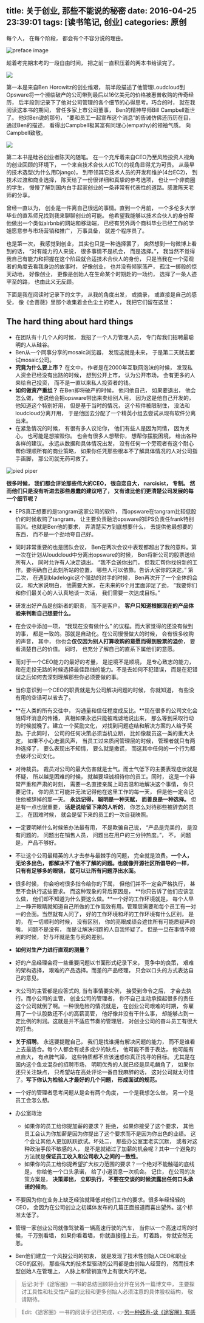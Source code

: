 title: 关于创业, 那些不能说的秘密
date: 2016-04-25 23:39:01
tags: [读书笔记, 创业]
categories: 原创
---

每个人， 在每个阶段， 都会有个不容分说的理由。

<!-- more -->

![preface image](http://ac-TC2Vc5Tu.clouddn.com/88dd510b8366b952.jpg)

趁着考完期末考的一段自由时间， 把之前一直积压着的两本书给读完了。

<img src="http://ac-TC2Vc5Tu.clouddn.com/e98f89a56b7989aa.jpeg" style="display: block; margin: 0 auto;">

第一本是来自Ben Horowitz的创业维艰， 前半段描述了他管理Loudcloud到Opsware将一个濒临破产的公司带到最后以16亿美元的价格被惠普收购的传奇经历， 后半段则记录下了他对公司管理的各个细节的心得思考。巧合的时， 就在我阅读这本书的期间， 曾任多家上市公司董事， Ben的精神导师Bill Campbell逝世了。 他对Ben说的那句， “要和员工一起宣布这个消息”的告诫仿佛还历历在目， 通过Ben的描述， 看得出Campbell极其富有同理心(empathy)的领袖气质。 向Campbell致敬。

<img src="http://ac-TC2Vc5Tu.clouddn.com/6ceefbf6929babac.png" style="display: block; margin: 0 auto;">

 第二本书是硅谷创业者陈天的随笔。 在一个充斥着来自CEO乃至风险投资人视角的创业回顾的环境下， 一个来自技术合伙人(CTO)的视角显得尤为可贵。 从最早的技术选型(为什么用Django)， 到带领其它技术人员的开发和维护(4台EC2)， 到技术过渡和商业选择， 陈天给了一份很详细和真挚的参考选项， 也让一个非商圈的学生， 慢慢了解到国内白手起家创业的一条非常有代表性的道路。感激陈天老师的分享。


曾经一直以为， 创业是一件离自己很远的事情。直到一个月前， 一个多伦多大学毕业的直系师兄找到我来聊聊创业的可能。 他希望我能够以技术合伙人的身份帮他做出一个类似airbnb的网站和移动端， 已经有另外两个商科毕业已经工作的学姐愿意参与市场营销和推广， 万事具备， 就差个程序员了。

也是第一次， 我感觉到创业， 其实也只是一种选择罢了， 突然想到一句微博上看到的话， “对有能力的人来说， 很多事情不是机会， 而是选择。”， 我当然不觉得我自己有能力和把握在这个阶段就合适技术合伙人的身份， 只是当我在一个旁观者的角度去看我身边的故事时， 好像创业， 也并没有倾家荡产， 孤注一掷般的惊天动地， 好像创业， 更像是创始人在生命某个时期赴的一场约， 选择了一条人迹罕至的路， 也由此义无反顾。

下面是我在阅读时记录下的文字， 从我的角度出发， 或摘录， 或直接是自己的感受， 像《金蔷薇》里那个收集着金色尘土的老人， 我把它们留在这里：

## The hard thing about hard things


- 在团队有十几个人的时候， 我招了一个人力管理人员， 专门帮我们招聘最聪明的人从硅谷。
- Ben从一个同事分享的mosaic浏览器， 发现这就是未来， 于是第二天就去面试mosaic公司。
- **究竟为什么要上市？** 在文中， 作者是在2000年互联网泡沫的时候， 发现私人资金已经没有出路的时候， 想到公开上市， 认为公开市场， 会有更多的人来给自己投资， 而不是一直以来私人投资者的钱。
- **如何做资产重组？** 在Ben即将破产的时候， 他问他自己， 如果要退出， 他会怎么做， 他说他会把opsware带出来卖给别人用， 因为这是他自己开发的， 他知道这个特别好用， 但是基于当时的情况， 这个软件被限制住， 没法和loudcloud分离开用， 于是他回去分配了一个精英小组去尝试从现有软件分离出来。
- 在紧急情况的时候， 有很有多人议论你， 他们有些人是因为同情， 因为关心， 也可能是想摧毁你。 也会有很多人想帮你， 想帮你摆脱困境， 给出各种各样的建议。 永远从数据和具体情况出发， 没有任何一个旁观者有这个耐心帮你理顺所有的商业策略， 如果你任凭那些根本不了解具体情况的人对公司指手画脚， 那公司就无药可救了。

![pied piper](http://ac-TC2Vc5Tu.clouddn.com/93c8d666c10be4ba.png)

**很多时候， 我们都会评论那些伟大的CEO， 很自恋自大， narcisist， 专制。 然而他们只是没有听进去那些愚蠢的建议吧了， 又有谁比他们更清楚公司发展的每一个细节呢？**

- EPS真正想要的是tangram这家公司的软件， 而opsware在tangram比较低股价的时候收购了tangram， 让主要负责融洽opsware的EPS负责任frank特别高兴。也就是Ben他的要求， 弄清楚买方到底想要什么， 去提供他最想要的东西， 而不是一个劲地夸自己好。

- 同时非常重要的也是团队会议， Ben在两次会议中表现都超出了我的意料。第一次在计划从loudcloud中分离出opsware的时候， Ben将新公司的股票送给所有人， 同时允许有人决定退出。 “我不会送你出门， 但我汇帮你找份新的工作。要明确自己此刻所站的位置， 哪些人可以依靠。告诉大家你的决定。”
第二次， 在遇到bladelogic这个强劲的对手的时候， Ben再次开了一个全体的会议， 和大家说明白， 他需要大家， 在未来的6个月里面卯足了劲， “我要你们和你们最关心的人认真地谈一次话， 我们需要一次达成目标。”

- 研发出好产品是创新者的职责， 而不是客户。 **客户只知道根据现在的产品体验来判断自己想要什么。**

- 在会议中添加一项， “我现在没有做什么” 的议程。而大家觉得的还没有做到的事， 都是一致的。那就是自动化。在公司慢慢做大的时候， 会有很多收购的声音， 其中， 你也会**仅仅因为别人打算收购的意愿而得到股票的溢价**， 要看清楚自己的价值。 同时， 也充分了解自己的直系下属他们的意愿。

- 而对于一个CEO能力的最好的考量， 是逆境不是顺境， 是专心致志的能力， 和在走投无路的时候选择最佳路线的能力。不是去如何不犯错误， 而是在犯错误之后如何去深刻理解那些你必须要做的事。

- 当你意识到一个CEO的职责就是为公司解决问题的时候， 你就知道， 有些没有用的空话可以省去了。

- **在人类的所有交往中， 沟通量和信任程度成反比。**现在很多的公司文化会阻碍坏消息的传播， 真相如果永远只能被戏谑地说出来， 那么等到采取行动的时候就晚了。建立一个奖励文化， 对找到问题症结和解决方案的人给予奖励。于此同时， 公司的任何决策必须当机立断， 比如像裁员这一类的重大决定， 如果不小心走漏风声， 当员工过来质问管理层的时候， 管理者就只有两种选择了， 要么表现出不知情， 要么就是撒谎， 而这其中任何的一个行为都会破坏公司文化。

- 对待裁员。 裁员对公司的最大伤害就是士气。而士气低下的主要表现症状就是怀疑， 所以越是困难的时候， 就越要坦诚相待你的员工。同时， 这是一个非常严重和严肃的时刻， 需要一名直接亲属上司去温和地解决这个事情， 你只要记住， 你的员工可能并无法记得他在这里工作的每一天， 但是他一定会记住他被辞掉的那一天。 **永远记得， 聪明是一种天赋， 而善良是一种选择。** 但是有一点也很重要， **话是说给留下来的人听的**， 你怎么对待那些被辞去的员工， 在困难时候， 就会是留下来的员工的一次自我映照。

- 一定要明晰什么时候笨办法最有用， 不是欺骗自己说， “产品是完美的， 是没有问题的， 问题出在销售人员， 问题出在用户的三分钟热度。”， 不， 问题是， 产品不够好。

- 不让这个公司最精英的人才去参与最棘手的问题， 完全就是浪费。**一个人， 无论多出色， 都解决不了他不了解的问题。也就像开源社区所倡导的一样， 只有有足够多的眼镜， 就可以让所有问题浮出水面。**

- 很多时候， 你会吩咐很多指令给你的下属， 但他们并不一定会严格执行， 甚至不会执行这些要求。 而这种现象的背后原因是， **你只告诉了他们应该怎么做， 他们却不知道为什么要这么做。**一个好的工作环境就是， 每个人早上一睁开眼睛就知道自己所做的工作高效有用。管理层需要和每个员工有一对一的会面。当然就有人问了， 好的工作环境和坏的工作环境有什么区别， 是的， 在一切顺利的时候， 没有区别， 你的亮眼成绩会遮住所有可能质疑声的嘴， 问题不是没有， 而是让解决问题的人自我怀疑了。 但是一旦在事情不顺利的时候， 好与坏就是生与死的差别。

- **如何对生产力进行直观的测量？**

- 好的产品经理会将一些重要问题以书面形式纪录下来， 竞争中的良策， 艰难的架构选择， 艰难的产品选择。而差的产品经理， 只会以口头的方式表达自己的意见。

- 大公司的主管都是应答式的, 当有事情要实例， 接受到命令之后， 才会去执行。而小公司的主管， 创业公司的管理者， 你不自己主动承担起很多的责任这个公司就倒了啊。一种很危险的情况就是， 在创业公司艰难的时期， 你雇用了一个认股数还不小的高薪高管， 他好像并没有干什么事， 却能够占到一定比例的利润。这就是并不适应节奏的管理层， 对创业公司的奋斗员工有很大的打击。

- **关于招聘**。 永远要提醒自己， 我们是找谁拥有解决问题的能力， 而不是谁看上去最适合。每个人都会有或多或少的缺点， 他可能不善于表达， 他可能有点自大， 有点脾气躁， 这些特质都不应该迷惑你真正找寻的目标。 尤其是在国内这个鱼龙混杂的招聘市场， 明明优秀的人就已经是凤毛麟角了， 如果你还只关注缺点， 只希望站在高处评论一番自我麻醉的话， 这对公司就太可惜了。**写下你认为检验人才最好的几个问题， 形成面试的规范。**

- 一个好的管理者思考问题从是会有两个角度， 一个是我想怎么做， 另一个是员工会怎么想。

- 办公室政治
  - 如果你的员工给你提加薪的要求？ 拒绝， 如果你接受了这个要求， 其他员工会认为你加薪是因为你提出了这个要求而不是因为你出色的业绩。 这个会让其他人更加跃跃欲试。坏处二， 那些办公室里老实沉默， 或者对这种政治手段不敏感的人， 是不是就错过了加薪的机会呢？其中一个避免的方法就是**保证员工收入和公司收入之间的一致性**。
  - 如果你的员工给你提希望扩大权力范围的要求？一个绝对不能触碰的底线是， 你给他一个口头承诺， 给了小道消息一次机会。 记住， 在公司的决策方案是， **决策即出， 立即执行， 不要在交谈的时候流露出任何口头承诺的倾向**。


- 不要因为你在业务上缺乏经验就降低对他们工作的要求。很多年经轻轻的CEO， 会因为在公司创立之初媒体发布的几篇正面报道而喜出望外。这个标准太低了。

- 管理一家创业公司就像驾驶着一辆高速行驶的汽车， 当你以一个高速过弯的时候， 千万别看墙， 如果你看着墙， 你就直接撞上去， 盯着路， 你就安然无恙。

- Ben他们建立一个风投公司的初衷， 就是发现了技术性创始人CEO和职业CEO的区别， 那些伟大的技术型驱动的公司都是由创始人经营的， 然而技术型创始人在管理上， 人脉上和营销宣传上有很大的不足。

> 后记:对于《途客圈》一书的总结回顾将会分开在另外一篇博文中， 主要探讨工具性和社交性产品的比较和更多创始人必须注意的具体股权结构， 敬请期待。

> Edit:《途客圈》一书的阅读手记已完成，👉[另一种鼓声-读《途客圈》有感](http://chocoluffy.com/2016/05/13/%E5%8F%A6%E4%B8%80%E7%A7%8D%E9%BC%93%E5%A3%B0-%E8%AF%BB%E3%80%8A%E9%80%94%E5%AE%A2%E5%9C%88%E3%80%8B%E6%9C%89%E6%84%9F/)
